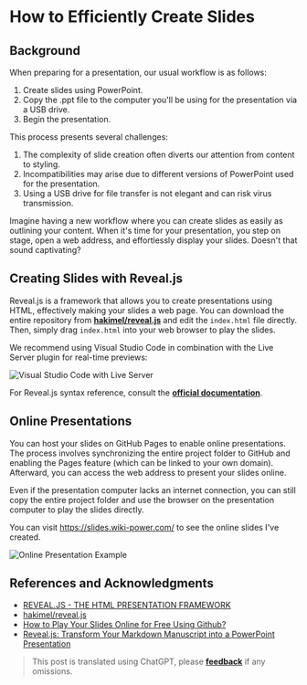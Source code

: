 # How to Efficiently Create Slides

## Background

When preparing for a presentation, our usual workflow is as follows:

1. Create slides using PowerPoint.
2. Copy the .ppt file to the computer you'll be using for the presentation via a USB drive.
3. Begin the presentation.

This process presents several challenges:

1. The complexity of slide creation often diverts our attention from content to styling.
2. Incompatibilities may arise due to different versions of PowerPoint used for the presentation.
3. Using a USB drive for file transfer is not elegant and can risk virus transmission.

Imagine having a new workflow where you can create slides as easily as outlining your content. When it's time for your presentation, you step on stage, open a web address, and effortlessly display your slides. Doesn't that sound captivating?

## Creating Slides with Reveal.js

Reveal.js is a framework that allows you to create presentations using HTML, effectively making your slides a web page. You can download the entire repository from [**hakimel/reveal.js**](https://github.com/hakimel/reveal.js) and edit the `index.html` file directly. Then, simply drag `index.html` into your web browser to play the slides.

We recommend using Visual Studio Code in combination with the Live Server plugin for real-time previews:

![Visual Studio Code with Live Server](https://media.wiki-power.com/img/20200228194307.png)

For Reveal.js syntax reference, consult the [**official documentation**](https://revealjs.com/).

## Online Presentations

You can host your slides on GitHub Pages to enable online presentations. The process involves synchronizing the entire project folder to GitHub and enabling the Pages feature (which can be linked to your own domain). Afterward, you can access the web address to present your slides online.

Even if the presentation computer lacks an internet connection, you can still copy the entire project folder and use the browser on the presentation computer to play the slides directly.

You can visit <https://slides.wiki-power.com/> to see the online slides I've created.

![Online Presentation Example](https://media.wiki-power.com/img/20200203144149.png)

## References and Acknowledgments

- [REVEAL.JS - THE HTML PRESENTATION FRAMEWORK](https://revealjs.com/)
- [hakimel/reveal.js](https://github.com/hakimel/reveal.js)
- [How to Play Your Slides Online for Free Using Github?](https://mp.weixin.qq.com/s?__biz=MzIyODI1MzYyNA==&mid=2653540643&idx=1&sn=109613b8eea57eb7589fd9ca2bf56a8b&chksm=f389bbf4c4fe32e29c1ef0cb5cc14de75dec73abf6e43568d4cb437f6133d129378112631f15&mpshare=1&scene=1&srcid=&sharer_sharetime=1582828892161&sharer_shareid=57baeb2b96d0cff9b17ac2c15b36602b&key=113f64ecf669c05f5a4d2e2852665c055c2450ffa0d0edd2be1ada7647e3a09828048a2aeeb2f46f0668254bd54d09470c1319a2e4d57bf6771460f4d5c833bd5e66e6cd5d3bd2ec209683cb408c2c53&ascene=1&uin=MTk5MDUwOTA4Mg%3D%3D&devicetype=Windows+10&version=62080079&lang=zh_CN&exportkey=AwoQ%2FVXFAgH6janLC6ZV2hA%3D&pass_ticket=z4ox3f8nl73K2MPu0EBLLe%2FAru4MK%2B7c3EfDVNQbWWoZL0WujjMAwkBNocQsOmu8)
- [Reveal.js: Transform Your Markdown Manuscript into a PowerPoint Presentation](https://sspai.com/post/40657)

> This post is translated using ChatGPT, please [**feedback**](https://github.com/linyuxuanlin/Wiki_MkDocs/issues/new) if any omissions.

